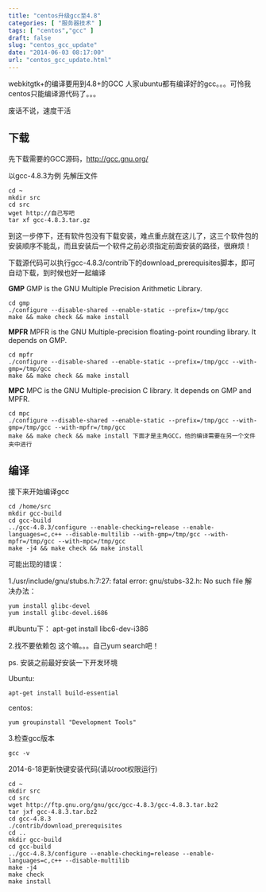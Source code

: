 ```yaml
---
title: "centos升级gcc至4.8"
categories: [ "服务器技术" ]
tags: [ "centos","gcc" ]
draft: false
slug: "centos_gcc_update"
date: "2014-06-03 08:17:00"
url: "centos_gcc_update.html"
---
```


webkitgtk+的编译要用到4.8+的GCC 人家ubuntu都有编译好的gcc。。。可怜我centos只能编译源代码了。。。

废话不说，速度干活 

## 下载

先下载需要的GCC源码，<a href="http://gcc.gnu.org/" target="_blank">http://gcc.gnu.org/</a>

以gcc-4.8.3为例 先解压文件 

    cd ~
    mkdir src
    cd src
    wget http://自己写吧
    tar xf gcc-4.8.3.tar.gz
    
到这一步停下，还有软件包没有下载安装，难点重点就在这儿了，这三个软件包的安装顺序不能乱，而且安装后一个软件之前必须指定前面安装的路径，很麻烦！

下载源代码可以执行gcc-4.8.3/contrib下的download_prerequisites脚本，即可自动下载，到时候也好一起编译

<!--more-->

**GMP** GMP is the GNU Multiple Precision Arithmetic Library. 	

    cd gmp
    ./configure --disable-shared --enable-static --prefix=/tmp/gcc
    make && make check && make install
    
**MPFR** MPFR is the GNU Multiple-precision floating-point rounding library. It depends on GMP. 

    cd mpfr
    ./configure --disable-shared --enable-static --prefix=/tmp/gcc --with-gmp=/tmp/gcc
    make && make check && make install
    
**MPC** MPC is the GNU Multiple-precision C library. It depends on GMP and MPFR. 

    cd mpc
    ./configure --disable-shared --enable-static --prefix=/tmp/gcc --with-gmp=/tmp/gcc --with-mpfr=/tmp/gcc
    make && make check && make install 下面才是主角GCC，他的编译需要在另一个文件夹中进行 

## 编译

接下来开始编译gcc

    cd /home/src
    mkdir gcc-build
    cd gcc-build
    ../gcc-4.8.3/configure --enable-checking=release --enable-languages=c,c++ --disable-multilib --with-gmp=/tmp/gcc --with-mpfr=/tmp/gcc --with-mpc=/tmp/gcc
    make -j4 && make check && make install

可能出现的错误： 

1./usr/include/gnu/stubs.h:7:27: fatal error: gnu/stubs-32.h: No such file 
解决办法：

	yum install glibc-devel
    yum install glibc-devel.i686
    
#Ubuntu下：
apt-get install libc6-dev-i386 

2.找不要依赖包 这个嘛。。。自己yum search吧！ 

ps. 安装之前最好安装一下开发环境

Ubuntu:

    apt-get install build-essential

centos:

    yum groupinstall "Development Tools" 
    
3.检查gcc版本 

    gcc -v 

2014-6-18更新快键安装代码(请以root权限运行) 

    cd ~
    mkdir src
    cd src
    wget http://ftp.gnu.org/gnu/gcc/gcc-4.8.3/gcc-4.8.3.tar.bz2
    tar jxf gcc-4.8.3.tar.bz2
    cd gcc-4.8.3
    ./contrib/download_prerequisites
    cd ..
    mkdir gcc-build
    cd gcc-build
    ../gcc-4.8.3/configure --enable-checking=release --enable-languages=c,c++ --disable-multilib
    make -j4
    make check
    make install